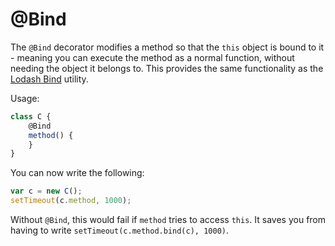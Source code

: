 # @Bind

The `@Bind` decorator modifies a method so that the `this` object is bound to it - meaning you can execute the method as a normal function, without needing the object it belongs to. This provides the same functionality as the [Lodash Bind](https://lodash.com/docs/4.17.2#bind) utility.

Usage:

```jsx
class C {
    @Bind
    method() {
    }
}
```

You can now write the following:

```jsx
var c = new C();
setTimeout(c.method, 1000);
```

Without `@Bind`, this would fail if `method` tries to access `this`. It saves you from having to write `setTimeout(c.method.bind(c), 1000)`.
